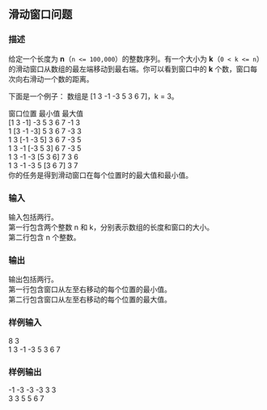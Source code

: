 ## 滑动窗口问题

### 描述
给定一个长度为 **n**（`n <= 100,000`）的整数序列。有一个大小为 **k**（`0 < k <= n`）的滑动窗口从数组的最左端移动到最右端。你可以看到窗口中的 **k** 个数，窗口每次向右滑动一个数的距离。

下面是一个例子：
数组是 [1 3 -1 -3 5 3 6 7]，k = 3。  

窗口位置            最小值   最大值  
[1  3  -1] -3  5  3  6  7    -1      3  
 1 [3  -1  -3] 5  3  6  7     -3      3  
 1  3 [-1  -3  5] 3  6  7     -3      5  
 1  3  -1 [-3  5  3] 6  7     -3      5  
 1  3  -1  -3 [5  3  6] 7      3      6  
 1  3  -1  -3  5 [3  6  7]      3      7  
你的任务是得到滑动窗口在每个位置时的最大值和最小值。  
### 输入  
输入包括两行。  
第一行包含两个整数 n 和 k，分别表示数组的长度和窗口的大小。  
第二行包含 n 个整数。  
### 输出  
输出包括两行。  
第一行包含窗口从左至右移动的每个位置的最小值。  
第二行包含窗口从左至右移动的每个位置的最大值。  
### 样例输入  
8 3  
1 3 -1 -3 5 3 6 7  
### 样例输出  
-1 -3 -3 -3 3 3  
3 3 5 5 6 7  
